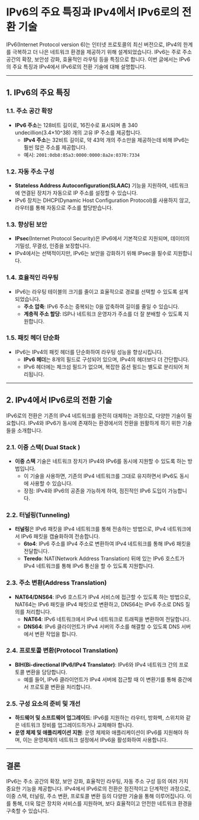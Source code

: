 # IPv6의 주요 특징과 IPv4에서 IPv6로의 전환 기술

IPv6(Internet Protocol version 6)는 인터넷 프로토콜의 최신 버전으로, IPv4의 한계를 극복하고 더 나은 네트워크 환경을 제공하기 위해 설계되었습니다. IPv6는 주로 주소 공간의 확장, 보안성 강화, 효율적인 라우팅 등을 특징으로 합니다. 이번 글에서는 IPv6의 주요 특징과 IPv4에서 IPv6로의 전환 기술에 대해 설명합니다.

---

## 1. **IPv6의 주요 특징**

### 1.1. **주소 공간 확장**
- **IPv6 주소**는 128비트 길이로, 16진수로 표시되며 총 340 undecillion(3.4×10^38) 개의 고유 IP 주소를 제공합니다.
  - **IPv4 주소**는 32비트 길이로, 약 43억 개의 주소만을 제공하는데 비해 IPv6는 훨씬 많은 주소를 제공합니다.
  - 예시: `2001:0db8:85a3:0000:0000:8a2e:0370:7334`

### 1.2. **자동 주소 구성**
- **Stateless Address Autoconfiguration(SLAAC)** 기능을 지원하여, 네트워크에 연결된 장치가 자동으로 IP 주소를 설정할 수 있습니다.
- IPv6 장치는 DHCP(Dynamic Host Configuration Protocol)를 사용하지 않고, 라우터를 통해 자동으로 주소를 할당받습니다.

### 1.3. **향상된 보안**
- **IPsec**(Internet Protocol Security)은 IPv6에서 기본적으로 지원되며, 데이터의 기밀성, 무결성, 인증을 보장합니다.
- IPv4에서는 선택적이지만, IPv6는 보안을 강화하기 위해 IPsec을 필수로 지원합니다.

### 1.4. **효율적인 라우팅**
- IPv6는 라우팅 테이블의 크기를 줄이고 효율적으로 경로를 선택할 수 있도록 설계되었습니다.
  - **주소 압축**: IPv6 주소는 중복되는 0을 압축하여 길이를 줄일 수 있습니다.
  - **계층적 주소 할당**: ISP나 네트워크 운영자가 주소를 더 잘 분배할 수 있도록 지원합니다.

### 1.5. **패킷 헤더 단순화**
- IPv6는 IPv4의 패킷 헤더를 단순화하여 라우팅 성능을 향상시킵니다.
  - **IPv6 헤더**는 8개의 필드로 구성되어 있으며, IPv4의 헤더보다 더 간단합니다.
  - IPv6 헤더에는 체크섬 필드가 없으며, 복잡한 옵션 필드는 별도로 분리되어 처리됩니다.

---

## 2. **IPv4에서 IPv6로의 전환 기술**

IPv6로의 전환은 기존의 IPv4 네트워크를 완전히 대체하는 과정으로, 다양한 기술이 필요합니다. IPv4와 IPv6가 동시에 존재하는 환경에서의 전환을 원활하게 하기 위한 기술들을 소개합니다.

### 2.1. **이중 스택( Dual Stack )**
- **이중 스택** 기술은 네트워크 장치가 IPv4와 IPv6를 동시에 지원할 수 있도록 하는 방법입니다.
  - 이 기술을 사용하면, 기존의 IPv4 네트워크를 그대로 유지하면서 IPv6도 동시에 사용할 수 있습니다.
  - 장점: IPv4와 IPv6의 공존을 가능하게 하여, 점진적인 IPv6 도입이 가능합니다.

### 2.2. **터널링(Tunneling)**
- **터널링**은 IPv6 패킷을 IPv4 네트워크를 통해 전송하는 방법으로, IPv4 네트워크에서 IPv6 패킷을 캡슐화하여 전송합니다.
  - **6to4**: IPv6 주소를 IPv4 주소로 변환하여 IPv4 네트워크를 통해 IPv6 패킷을 전달합니다.
  - **Teredo**: NAT(Network Address Translation) 뒤에 있는 IPv6 호스트가 IPv4 네트워크를 통해 IPv6 통신을 할 수 있도록 지원합니다.

### 2.3. **주소 변환(Address Translation)**
- **NAT64/DNS64**: IPv6 호스트가 IPv4 서비스에 접근할 수 있도록 하는 방법으로, NAT64는 IPv6 패킷을 IPv4 패킷으로 변환하고, DNS64는 IPv6 주소로 DNS 질의를 처리합니다.
  - **NAT64**: IPv6 네트워크에서 IPv4 네트워크로 트래픽을 변환하여 전달합니다.
  - **DNS64**: IPv6 클라이언트가 IPv4 서버의 주소를 해결할 수 있도록 DNS 서버에서 변환 작업을 합니다.

### 2.4. **프로토콜 변환(Protocol Translation)**
- **BIH(Bi-directional IPv6/IPv4 Translator)**: IPv6와 IPv4 네트워크 간의 프로토콜 변환을 담당합니다.
  - 예를 들어, IPv6 클라이언트가 IPv4 서버에 접근할 때 이 변환기를 통해 중간에서 프로토콜 변환을 처리합니다.

### 2.5. **구성 요소의 준비 및 개선**
- **하드웨어 및 소프트웨어 업그레이드**: IPv6를 지원하는 라우터, 방화벽, 스위치와 같은 네트워크 장비를 업그레이드하거나 교체해야 합니다.
- **운영 체제 및 애플리케이션 지원**: 운영 체제와 애플리케이션이 IPv6를 지원해야 하며, 이는 운영체제의 네트워크 설정에서 IPv6을 활성화하여 사용합니다.

---

## 결론

IPv6는 주소 공간의 확장, 보안 강화, 효율적인 라우팅, 자동 주소 구성 등의 여러 가지 중요한 기능을 제공합니다. IPv4에서 IPv6로의 전환은 점진적이고 단계적인 과정으로, 이중 스택, 터널링, 주소 변환, 프로토콜 변환 등의 다양한 기술을 통해 이루어집니다. 이를 통해, 더욱 많은 장치와 서비스를 지원하며, 보다 효율적이고 안전한 네트워크 환경을 구축할 수 있습니다.
